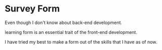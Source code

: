 # Survey Form

Even though I don't know about back-end development.

learning form is an essential trait of the front-end development.

I have tried my best to make a form out of the skills that I have as of now.
